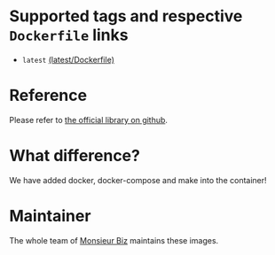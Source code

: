 # Supported tags and respective `Dockerfile` links

* `latest` [(latest/Dockerfile)](https://github.com/monsieurbiz/docker/blob/master/code-server/Dockerfile)

# Reference

Please refer to [the official library on github](https://github.com/codercom/code-server).

# What difference?

We have added docker, docker-compose and make into the container!

# Maintainer

The whole team of [Monsieur Biz](https://github.com/monsieurbiz) maintains these images.
